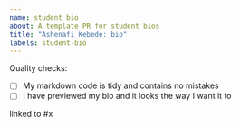 ```yaml
---
name: student bio
about: A template PR for student bios
title: "Ashenafi Kebede: bio"
labels: student-bio
---
```


<!--
  make this PR easy to find:

  - assign: yourself
  - milestone: precourse
-->

Quality checks:

- [ ] My markdown code is tidy and contains no mistakes
- [ ] I have previewed my bio and it looks the way I want it to

<!--
  replace "x" with the number of your precourse issue
  an issue's number is listed when you search for it in the repo
-->

linked to #x
